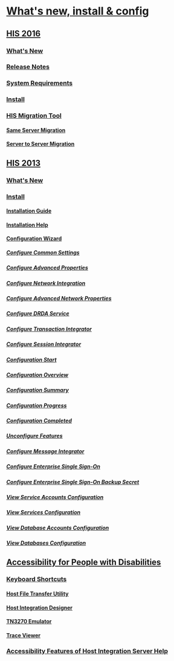 # [What's new, install & config](host-integration-server-installation-and-configuration.md)
## [HIS 2016](his-2016-what-s-new-release-notes-system-requirements-and-installation.md)
### [What's New](what-s-new-in-his-2016.md)
### [Release Notes](release-notes.md)
### [System Requirements](system-requirements.md)
### [Install](installing-his-2016.md)
### [HIS Migration Tool](his-migration-tool.md)
#### [Same Server Migration](same-server-migration.md)
#### [Server to Server Migration](server-to-server-migration.md)
## [HIS 2013](his-2013-what-s-new-install-and-configure.md)
### [What's New](what-s-new-in-his-2013.md)
### [Install](installing-his-2013.md)
#### [Installation Guide](installation-guide1.md)
#### [Installation Help](installation-help2.md)
#### [Configuration Wizard](configuration-wizard-help2.md)
##### [Configure Common Settings](configuration-of-common-settings2.md)
##### [Configure Advanced Properties](configuration-of-advanced-properties2.md)
##### [Configure Network Integration](configuration-of-network-integration2.md)
##### [Configure Advanced Network Properties](configuration-of-advanced-network-properties1.md)
##### [Configure DRDA Service](configuration-of-drda-service.md)
##### [Configure Transaction Integrator](configuration-of-transaction-integrator1.md)
##### [Configure Session Integrator](configuration-of-session-integrator2.md)
##### [Configuration Start](configuration-start2.md)
##### [Configuration Overview](configuration-overview2.md)
##### [Configuration Summary](configuration-summary1.md)
##### [Configuration Progress](configuration-progress1.md)
##### [Configuration Completed](configuration-completed2.md)
##### [Unconfigure Features](unconfiguration-of-features2.md)
##### [Configure Message Integrator](configuration-of-message-integrator2.md)
##### [Configure Enterprise Single Sign-On](configuration-of-enterprise-single-sign-on2.md)
##### [Configure Enterprise Single Sign-On Backup Secret](configuration-of-enterprise-single-sign-on-backup-secret1.md)
##### [View Service Accounts Configuration](view-configuration-of-service-accounts1.md)
##### [View Services Configuration](view-configuration-of-services2.md)
##### [View Database Accounts Configuration](view-configuration-of-database-accounts1.md)
##### [View Databases Configuration](view-configuration-of-databases2.md)
## [Accessibility for People with Disabilities](accessibility-for-people-with-disabilities1.md)
### [Keyboard Shortcuts](keyboard-shortcuts-for-accessibility-of-host-integration-server.md)
#### [Host File Transfer Utility](host-file-transfer-utility.md)
#### [Host Integration Designer](host-integration-designer.md)
#### [TN3270 Emulator](tn3270-emulator2.md)
#### [Trace Viewer](trace-viewer2.md)
### [Accessibility Features of Host Integration Server Help](accessibility-features-of-host-integration-server-help.md)
